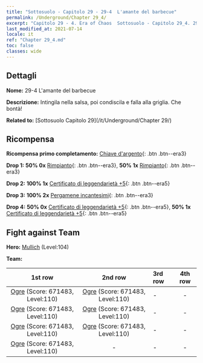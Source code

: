 ```yaml
---
title: "Sottosuolo - Capitolo 29 - 29-4  L'amante del barbecue"
permalink: /Underground/Chapter 29_4/
excerpt: "Capitolo 29 - 4. Era of Chaos  Sottosuolo - Capitolo 29_4. 29-4  L'amante del barbecue"
last_modified_at: 2021-07-14
locale: it
ref: "Chapter 29_4.md"
toc: false
classes: wide
---
```


## Dettagli

 **Nome:** 29-4  L'amante del barbecue

 **Descrizione:**       Intingila nella salsa, poi condiscila e falla alla griglia. Che bontà!

 **Related to:** [Sottosuolo Capitolo 29](/it/Underground/Chapter 29/)

## Ricompensa

 **Ricompensa primo completamento:** [Chiave d'argento](/ItemsIT/con_693/){: .btn .btn--era3}

 **Drop 1:** **50% 0x** [Rimpianto](/ItemsIT/her_458/){: .btn .btn--era3}, **50% 1x** [Rimpianto](/ItemsIT/her_458/){: .btn .btn--era3}

 **Drop 2:** **100% 1x** [Certificato di leggendarietà +5](/ItemsIT/mat_102/){: .btn .btn--era5}

 **Drop 3:** **100% 2x** [Pergamene incantesimi](/ItemsIT/con_694/){: .btn .btn--era3}

 **Drop 4:** **50% 0x** [Certificato di leggendarietà +5](/ItemsIT/mat_102/){: .btn .btn--era5}, **50% 1x** [Certificato di leggendarietà +5](/ItemsIT/mat_102/){: .btn .btn--era5}


## Fight against Team
 **Hero:** [Mullich](/it/heroes/Mullich/) (Level:104)

 **Team:**


  | 1st row | 2nd row | 3rd row | 4th row |
  |:----:|:----:|:----|:----:|
  | [Ogre](/it/units/Ogre/) (Score: 671483, Level:110)  | [Ogre](/it/units/Ogre/) (Score: 671483, Level:110)  | - | - |
  | [Ogre](/it/units/Ogre/) (Score: 671483, Level:110)  | [Ogre](/it/units/Ogre/) (Score: 671483, Level:110)  | - | - |
  | [Ogre](/it/units/Ogre/) (Score: 671483, Level:110)  | [Ogre](/it/units/Ogre/) (Score: 671483, Level:110)  | - | - |
  | [Ogre](/it/units/Ogre/) (Score: 671483, Level:110)  | - | - | - |


